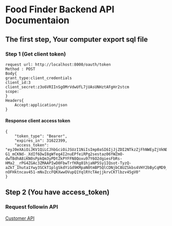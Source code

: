 # Food Finder Backend API Documentaion
## The first step, Your computer export sql file
### Step 1 (Get client token)
```language
request url: http://localhost:8000/oauth/token
Method : POST
Body{
grant_type:client_credentials
client_id:3
client_secret:z3o6VRIInSgOMrVdwUfL7jUAsUNHztAFgHr2stcm
scope:
}
Headers{
    Accept:application/json
}
```
#### Response client access token
```language
{
    "token_type": "Bearer",
    "expires_in": 31622399,
    "access_token": "eyJ0eXAiOiJKV1QiLCJhbGciOiJSUzI1NiIsImp0aSI6IjJjZDI2NTkzZjFhNWEyZjVkNDIxOGI5NDE0NmM3NGU0ZDViOGU4MGE4ZWE2MzViOTM5NzZlNjJkNDFkNzI2ODFiZGZhODIxZmIyNTRlMGEzIn0.eyJhdWQiOiIzIiwianRpIjoiMmNkMjY1OTNmMWE1YTJmNWQ0MjE4Yjk0MTQ2Yzc0ZTRkNWI4ZTgwYThlYTYzNWI5Mzk3NmU2MmQ0MWQ3MjY4MWJkZmE4MjFmYjI1NGUwYTMiLCJpYXQiOjE1NjYxNDMxNjYsIm5iZiI6MTU2NjE0MzE2NiwiZXhwIjoxNTk3NzY1NTY1LCJzdWIiOiIiLCJzY29wZXMiOltdfQ.m4JuwT7hh5LeiQZEqtlI8CkLSjjiSQGayGeHeWYmPVB3DuRVa019Ho2OqUa7smTekfIxB3mBQXV89JSspZHeO6vUIpp3WKeGynsCE-G1_mCKNd-_XdIf6DwI8gWfeg4I2nuEPfeiRPg2sestaz06YWZmO-dwTBdhA8iKN0sPpkQm3yPDtZkPYFFN8Qoxu97Y6O2dgiesFbRs-HMa2__rPG4ZGAc3ZMAAPIwD0FbwTrfKRg01hjaNP5Sy1IQsot-TyzQ-aZkT_Ihuta1Ywy3SCkT1plgSkdYiGd9KMpaN0tmBP5QlCDNjbC8UZSkbs4VHY2bByCqMD9_xFRV0jkTI5Pz7B1z6O4dKFNP5y1PRKT47YVlaTnyhS1JAlrUE9K2irj1nGtndqXucQoZMFxGULM0qejbGc_MkJBiTLxeEQtK2kx3I1NgStKweC6fsEe9DKyXFWwF7OR7av4II0Uk9IRE883MOcxaeMOTIRxWOhrtnXbO_aUb3YS4onae2und_FzwwtSwleQkN6BVWFRiLuPg3QiLLbo2yiTSlL3KdMk3GQk8Z2xMkHFcENrfYn4TYrjdeHh6yJk2FGdnlaLrMMRWxaMc0Zd4beeRvtpIzvQt3sK2m-nOFHktncav451-mNvZccFQKXwwOVupQ1YqlRYcTAejjkrvCKTlbzv45gV0"
}

```

## Step 2 (You have access_token)
### Request followin API

[Customer API](https://raw.githubusercontent.com/kywthiha/foodfindermm/master/doc/customerapidoc.md)